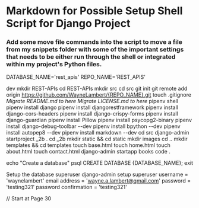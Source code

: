 # Markdown for Possible Setup Shell Script for Django Project

### Add some move file commands into the script to move a file from my snippets folder with some of the important settings that needs to be either run through the shell or integrated within my project's Python files.

DATABASE_NAME='rest_apis'
REPO_NAME='REST_APIS'

dev
mkdir REST-APIs
cd REST-APIs
mkdir src
cd src
git init
git remote add origin https://github.com/WayneLambert/{REPO_NAME}.git
touch .gitignore
*Migrate README.md to here*
*Migrate LICENSE.md to here*
pipenv shell
pipenv install django
pipenv install djangorestframework
pipenv install django-cors-headers
pipenv install django-crispy-forms
pipenv install django-guardian
pipenv install Pillow
pipenv install psycopg2-binary
pipenv install django-debug-toolbar --dev
pipenv install bpython --dev
pipenv install autopep8 --dev
pipenv install markdown --dev
cd src
django-admin startproject _2b .
cd _2b
mkdir static && cd static
mkdir images
cd ..
mkdir templates && cd templates
touch base.html
touch home.html
touch about.html
touch contact.html
django-admin startapp books
code .

echo "Create a database"
psql
CREATE DATABASE {DATABASE_NAME};
exit

Setup the database superuser
django-admin setup superuser
username = 'waynelambert'
email address = 'wayne.a.lambert@gmail.com'
password = 'testing321'
password confirmation = 'testing321'

// Start at Page 30
